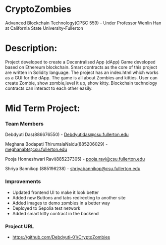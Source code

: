 # CryptoZombies
Advanced Blockchain Technology(CPSC 559) - Under Professor Wenlin Han at California State University-Fullerton

# Description:
Project developed to create a Decentralised App (dApp) Game developed based on Ethereum blockchain. Smart contracts as the core of this project are written in Solidity language. The project has an index.html which works as a GUI for the dApp. 
The game is all about Zombies and kitties. User can create Zombie, show zombie,level it up, show kitty. Blockchain technology contracts can interact to each other easily. 

# Mid Term Project:

### Team Members

Debdyuti Das(886676550) - Debdyutidas@csu.fullerton.edu

Meghana Bodapati ThirumalaNaidu(885206029) - meghanabt@csu.fullerton.edu

Pooja Honneshwari Ravi(885237305) - pooja.ravi@csu.fullerton.edu

Shriya Bannikop (885196238) - shriyabannikop@csu.fullerton.edu

### Improvements
- Updated frontend UI to make it look better
- Added new Buttons and tabs redirecting to another site
- Added images to demo zombies in a better way
- Deployed to Sepolia test network
- Added smart kitty contract in the backend



### Project URL
- https://github.com/Debdyuti-01/CryptoZombies
